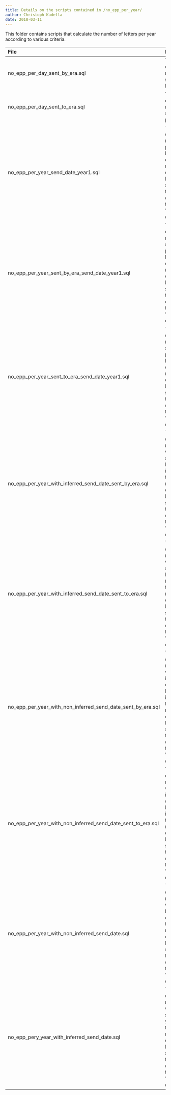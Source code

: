 ```yaml
---
title: Details on the scripts contained in /no_epp_per_year/
author: Christoph Kudella
date: 2018-03-11
---
```

This folder contains scripts that calculate the number of letters per year according to various criteria.

| File | Description |
| :------------- | :------------- |
| no_epp_per_day_sent_by_era.sql | This query calculates the number of letters sent from Erasmus per day. |
| no_epp_per_day_sent_to_era.sql | This query calculates the number of letters sent to Erasmus per day. |
| no_epp_per_year_send_date_year1.sql | This script calculates the number of letters per year in the letters table, excluding manually executed splits. Note that this script relies on the earliest year of sending (i.e. the 'send_date_year1' column). |
| no_epp_per_year_sent_by_era_send_date_year1.sql | This script calculates the number of letters sent by Erasmus per year in the letters table, excluding manually executed splits. Note that this script relies on the earliest year of sending (i.e. the 'send_date_year1' column). |
| no_epp_per_year_sent_to_era_send_date_year1.sql | This script calculates the number of letters sent to Erasmus per year in the letters table, excluding manually executed splits. Note that this script relies on the earliest year of sending (i.e. the 'send_date_year1' column). |
| no_epp_per_year_with_inferred_send_date_sent_by_era.sql | This script calculates the number of letters with an inferred send date sent by Erasmus per year in the letters table, excluding manually executed splits. Note that this script relies on the earliest year of sending (i.e. the 'send_date_year1' column). |
| no_epp_per_year_with_inferred_send_date_sent_to_era.sql | This script calculates the number of letters with an inferred send date sent to Erasmus per year in the letters table, excluding manually executed splits. Note that this script relies on the earliest year of sending (i.e. the 'send_date_year1' column). |
| no_epp_per_year_with_non_inferred_send_date_sent_by_era.sql | This script calculates the number of letters with an non-inferred send date sent by Erasmus per year in the letters table, excluding manually executed splits. Note that this script relies on the earliest year of sending (i.e. the 'send_date_year1' column). |
| no_epp_per_year_with_non_inferred_send_date_sent_to_era.sql | This script calculates the number of letters with an non-inferred send date sent to Erasmus per year in the letters table, excluding manually executed splits. Note that this script relies on the earliest year of sending (i.e. the 'send_date_year1' column). |
| no_epp_per_year_with_non_inferred_send_date.sql | This script calculates the number of letters with an non-inferred send date in the letters table, excluding manually executed splits. Note that this script relies on the earliest year of sending (i.e. the 'send_date_year1' column). |
| no_epp_pery_year_with_inferred_send_date.sql | This script calculates the number of letters with an inferred send date per year in the letters table, excluding manually executed splits. Note that this script relies on the earliest year of sending (i.e. the 'send_date_year1' column). |
